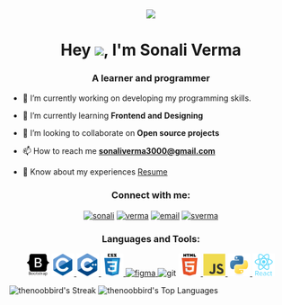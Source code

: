 <div id="header" align="center">
  <img align="center" src="https://media.giphy.com/media/NgurY1o4z080Jfoyzw/giphy.gif" width="100"/>
</div>



<h1 align="center">Hey <a href="https://www.gautamkrishnar.com/"><img src="https://media.giphy.com/media/hvRJCLFzcasrR4ia7z/giphy.gif" width="5%"></a>, I'm Sonali Verma</h1>
<h3 align="center">A learner and programmer </h3>



- 🔭 I’m currently working on developing my programming skills.

- 🌱 I’m currently learning **Frontend** **and** **Designing**

- 👯 I’m looking to collaborate on **Open source projects**

- 📫 How to reach me **sonaliverma3000@gmail.com**

- 📄 Know about my experiences [Resume](https://drive.google.com/file/d/1cvnLwMNG0hropy0eD7Pfl4-IDD-nOlgE/view?usp=drive_link)

<h3 align="center">Connect with me:</h3>
<p align="center">
<a href="https://www.linkedin.com/in/sonali-verma-66146b216/" target="blank"><img align="center" src="https://raw.githubusercontent.com/rahuldkjain/github-profile-readme-generator/master/src/images/icons/Social/linked-in-alt.svg" alt="sonali" height="30" width="40" /></a>
<a href="https://www.codechef.com/users/ghost3000" target="blank"><img align="center" src="https://cdn.jsdelivr.net/npm/simple-icons@3.1.0/icons/codechef.svg" alt="verma" height="30" width="40" /></a>
  <a href="mailto:sonaliverma3000@gmail.com"><img align="center" src="https://img.icons8.com/color/96/000000/gmail.png" alt="email" alt="sonaliverma" height="40" width="40"/></a>
<a href="https://leetcode.com/sonaliverma3000/" target="blank"><img align="center" src="https://raw.githubusercontent.com/rahuldkjain/github-profile-readme-generator/master/src/images/icons/Social/leet-code.svg" alt="sverma" height="30" width="40" /></a>

</p>

<h3 align="center">Languages and Tools:</h3>
<p align="center">  <img src="https://raw.githubusercontent.com/devicons/devicon/master/icons/bootstrap/bootstrap-plain-wordmark.svg" alt="bootstrap" width="40" height="40"/> </a> <a href="https://www.cprogramming.com/" target="_blank" rel="noreferrer"><img src="https://raw.githubusercontent.com/devicons/devicon/master/icons/c/c-original.svg" alt="c" width="40" height="40"/> </a> <a href="https://www.w3schools.com/cpp/" target="_blank" rel="noreferrer"> <img src="https://raw.githubusercontent.com/devicons/devicon/master/icons/cplusplus/cplusplus-original.svg" alt="cplusplus" width="40" height="40"/> </a> <a href="https://www.w3schools.com/css/" target="_blank" rel="noreferrer"> <img src="https://raw.githubusercontent.com/devicons/devicon/master/icons/css3/css3-original-wordmark.svg" alt="css3" width="40" height="40"/> </a> <a href="https://www.figma.com/" target="_blank" rel="noreferrer"> <img src="https://www.vectorlogo.zone/logos/figma/figma-icon.svg" alt="figma" width="40" height="40"/> </a>  <img src="https://www.vectorlogo.zone/logos/git-scm/git-scm-icon.svg" alt="git" width="40" height="40"/> </a> <a href="https://www.w3.org/html/" target="_blank" rel="noreferrer"> <img src="https://raw.githubusercontent.com/devicons/devicon/master/icons/html5/html5-original-wordmark.svg" alt="html5" width="40" height="40"/> </a> <a href="https://www.java.com" target="_blank" rel="noreferrer">  <a href="https://developer.mozilla.org/en-US/docs/Web/JavaScript" target="_blank" rel="noreferrer"> <img src="https://raw.githubusercontent.com/devicons/devicon/master/icons/javascript/javascript-original.svg" alt="javascript" width="40" height="40"/> </a>  <a href="https://www.python.org" target="_blank" rel="noreferrer"> <img src="https://raw.githubusercontent.com/devicons/devicon/master/icons/python/python-original.svg" alt="python" width="40" height="40"/> </a> <a href="https://reactjs.org/" target="_blank" rel="noreferrer"> <img src="https://raw.githubusercontent.com/devicons/devicon/master/icons/react/react-original-wordmark.svg" alt="react" width="40" height="40"/> </a> <a href="https://reactnative.dev/" target="_blank" rel="noreferrer">  </a> </p>


![thenoobbird's Streak](https://github-readme-streak-stats.herokuapp.com/?user=thenoobbird&theme=highcontrast&hide_border=true) ![thenoobbird's Top Languages](https://github-readme-stats.vercel.app/api/top-langs/?username=thenoobbird&theme=highcontrast&show_icons=true&hide_border=true&layout=compact)
